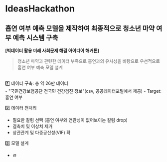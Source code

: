 # IdeasHackathon

## 흡연 여부 예측 모델을 제작하여 최종적으로 청소년 마약 여부 예측 시스템 구축
**[빅데이터 활용 미래 사회문제 해결 아이디어 해커톤]** </br>
> 청소년 마약과 관련한 데이터 부족으로 흡연과의 유사성을 바탕으로 우선적으로 흡연 여부 예측 모델 설계
</br>
1️⃣ 데이터 구축: 총 약 26만 데이터 </br>
- "국민건강보험공단 전국민 건강검진 정보"(csv, 공공데이터포털에서 제공)
- Target: 흡연 여부 </br>

2️⃣ 데이터 전처리 </br>
- 필요한 칼럼 선택 (흡연 여부와 연관성이 없어보이는 칼럼 drop)
- 결측치 및 이상치 제거
- 상관관계 및 다중공산성(VIF) 확

3️⃣ 모델 설계 </br>
- ㅀ




